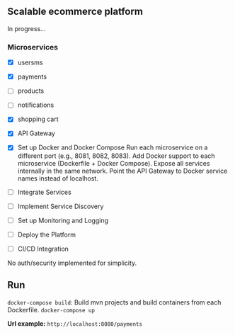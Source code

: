 ## Scalable ecommerce platform
In progress...

### Microservices
- [x] usersms
- [x] payments
- [ ] products
- [ ] notifications
- [x] shopping cart
- [x] API Gateway
- [x] Set up Docker and Docker Compose 
Run each microservice on a different port (e.g., 8081, 8082, 8083).
Add Docker support to each microservice (Dockerfile + Docker Compose).
Expose all services internally in the same network.
Point the API Gateway to Docker service names instead of localhost.

- [ ] Integrate Services
- [ ] Implement Service Discovery
- [ ] Set up Monitoring and Logging
- [ ] Deploy the Platform
- [ ] CI/CD Integration

No auth/security implemented for simplicity.

## Run
`docker-compose build`: Build mvn projects and build containers from each Dockerfile.
`docker-compose up`

**Url example:** `http://localhost:8080/payments`  